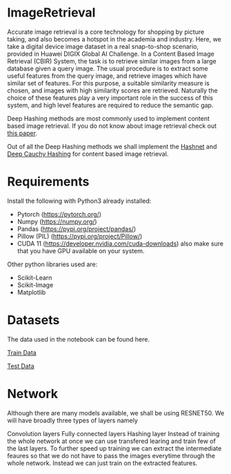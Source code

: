 # ImageRetrieval

Accurate image retrieval is a core technology for shopping by picture taking, and also becomes a hotspot in the academia and industry. Here, we take a digital device image dataset in a real snap-to-shop scenario, provided in Huawei DIGIX Global AI Challenge. In a Content Based Image Retrieval (CBIR) System, the task is to retrieve similar images from a large database given a query image. The usual procedure is to extract some useful features from the query image, and retrieve images which have similar set of features. For this purpose, a suitable similarity measure is chosen, and images with high similarity scores are retrieved. Naturally the choice of these features play a very important role in the success of this system, and high level features are required to reduce the semantic gap.

Deep Hashing methods are most commonly used to implement content based image retrieval. If you do not know about image retrieval check out [this paper](https://arxiv.org/pdf/2006.05627.pdf).

Out of all the Deep Hashing methods we shall implement the [Hashnet](https://arxiv.org/pdf/1702.00758.pdf) and [Deep Cauchy Hashing](http://ise.thss.tsinghua.edu.cn/~mlong/doc/deep-cauchy-hashing-cvpr18.pdf) for content based image retrieval.

# Requirements

Install the following with Python3 already installed:

* Pytorch (https://pytorch.org/)
* Numpy (https://numpy.org/)
* Pandas (https://pypi.org/project/pandas/)
* Pillow (PIL) (https://pypi.org/project/Pillow/)
* CUDA 11 (https://developer.nvidia.com/cuda-downloads) also make sure that you have GPU available on your system.

Other python libraries used are:

* Scikit-Learn
* Scikit-Image
* Matplotlib

# Datasets

The data used in the notebook can be found here.
 
[Train Data](https://www.kaggle.com/varenyambakshi/digixai-image-retrieval)

[Test Data](https://www.kaggle.com/varenyambakshi/digixalgoai)

# Network

Although there are many models available, we shall be using RESNET50. We will have broadly three types of layers namely

Convolution layers
Fully connected layers
Hashing layer
Instead of training the whole network at once we can use transfered learing and train few of the last layers. To further speed up training we can extract the intermediate feaures so that we do not have to pass the images everytime through the whole network. Instead we can just train on the extracted features.

